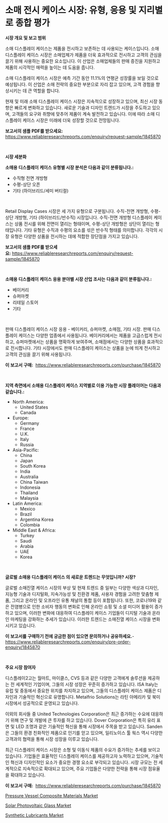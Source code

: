 <p><h1>소매 전시 케이스 시장: 유형, 응용 및 지리별로 종합 평가</h1></p><p><strong>시장 개요 및 보고 범위</strong></p>
<p><p>소매 디스플레이 케이스는 제품을 전시하고 보존하는 데 사용되는 케이스입니다. 소매 디스플레이 케이스 시장은 소매업체가 제품을 더욱 효과적으로 전시하고 고객의 관심을 끌기 위해 사용하는 중요한 요소입니다. 이 산업은 소매업체들의 판매 증진을 지원하고 제품의 시각적인 매력을 높이는 데 도움을 줍니다.</p><p>소매 디스플레이 케이스 시장은 예측 기간 동안 11.1%의 연평균 성장률을 보일 것으로 예상됩니다. 이 산업은 소매 전략의 중요한 부분으로 자리 잡고 있으며, 고객 경험을 향상시키는 데 큰 역할을 합니다.</p><p>현재 및 미래 소매 디스플레이 케이스 시장은 지속적으로 성장하고 있으며, 최신 시장 동향은 빠르게 변화하고 있습니다. 새로운 기술과 디자인 트렌드가 시장을 주도하고 있으며, 고객들의 요구와 취향에 맞추어 제품이 계속 발전하고 있습니다. 이에 따라 소매 디스플레이 케이스 시장은 미래에 더욱 성장할 것으로 전망됩니다.</p></p>
<p><strong>보고서의 샘플 PDF를 받으세요:</strong> <a href="https://www.reliableresearchreports.com/enquiry/request-sample/1845870">https://www.reliableresearchreports.com/enquiry/request-sample/1845870</a></p>
<p>&nbsp;</p>
<p><strong>시장 세분화</strong></p>
<p><strong>소매용 디스플레이 케이스 유형별 시장 분석은 다음과 같이 분류됩니다.:</strong></p>
<p><ul><li>수직형 전면 개방형</li><li>수평-상단 오픈</li><li>기타 (하이브리드/세미 버티컬)</li></ul></p>
<p>&nbsp;</p>
<p><p>Retail Display Cases 시장은 세 가지 유형으로 구분됩니다. 수직-전면 개방형, 수평-상단 개방형, 기타 (하이브리드/반수직) 시장입니다. 수직-전면 개방형 디스플레이 케이스는 상품 전시를 위해 전면이 열리는 형태이며, 수평-상단 개방형은 상단이 열리는 형태입니다. 기타 유형은 수직과 수평의 요소를 섞은 반수직 형태를 의미합니다. 각각의 시장 유형은 다양한 상품을 전시하는 데에 적합한 장단점을 가지고 있습니다.</p></p>
<p><strong>보고서의 샘플 PDF를 받으세요:</strong>&nbsp;<a href="https://www.reliableresearchreports.com/enquiry/request-sample/1845870">https://www.reliableresearchreports.com/enquiry/request-sample/1845870</a></p>
<p>&nbsp;</p>
<p><strong> 소매용 디스플레이 케이스 응용 분야별 시장 산업 조사는 다음과 같이 분류됩니다.:</strong></p>
<p><ul><li>베이커리</li><li>슈퍼마켓</li><li>리테일 스토어</li><li>기타</li></ul></p>
<p>&nbsp;</p>
<p><p>판매 디스플레이 케이스 시장 응용 - 베이커리, 슈퍼마켓, 소매점, 기타 시장. 판매 디스플레이 케이스는 다양한 업종에서 사용됩니다. 베이커리에서는 제품을 고급스럽게 전시하고, 슈퍼마켓에서는 상품을 명확하게 보여주며, 소매점에서는 다양한 상품을 효과적으로 전시합니다. 기타 시장에서도 판매 디스플레이 케이스는 상품을 눈에 띄게 전시하고 고객의 관심을 끌기 위해 사용됩니다.</p></p>
<p><strong>이 보고서 구매:</strong>&nbsp; <a href="https://www.reliableresearchreports.com/purchase/1845870">https://www.reliableresearchreports.com/purchase/1845870</a></p>
<p>&nbsp;</p>
<p><strong>지역 측면에서 소매용 디스플레이 케이스 지역별로 이용 가능한 시장 플레이어는 다음과 같습니다.:</strong></p>
<p><ul>
    <li>
        North America:
        <ul>
            <li>United States</li>
            <li>Canada</li>
        </ul>
    </li>
    <li>
        Europe:
        <ul>
            <li>Germany</li>
            <li>France</li>
            <li>U.K.</li>
            <li>Italy</li>
            <li>Russia</li>
        </ul>
    </li>
    <li>
        Asia-Pacific:
        <ul>
            <li>China</li>
            <li>Japan</li>
            <li>South Korea</li>
            <li>India</li>
            <li>Australia</li>
            <li>China Taiwan</li>
            <li>Indonesia</li>
            <li>Thailand</li>
            <li>Malaysia</li>
        </ul>
    </li>
    <li>
        Latin America:
        <ul>
            <li>Mexico</li>
            <li>Brazil</li>
            <li>Argentina Korea</li>
            <li>Colombia</li>
        </ul>
    </li>
    <li>
        Middle East & Africa:
        <ul>
            <li>Turkey</li>
            <li>Saudi</li>
            <li>Arabia</li>
            <li>UAE</li>
            <li>Korea</li>
        </ul>
    </li>
    </ul></p>
<p>&nbsp;</p>
<p><strong>글로벌 소매용 디스플레이 케이스 의 새로운 트렌드는 무엇입니까? 시장?</strong></p>
<p><p>글로벌 소매진열 케이스 시장의 부상 및 현재 트렌드 중 일부는 다양한 색상과 디자인, 지능형 기술과 디지털화, 지속가능성 및 친환경 제품, 사용자 경험을 고려한 맞춤형 제품, 그리고 온라인 및 오프라인 유통 채널의 통합 등이 포함됩니다. 또한, 코로나19와 같은 전염병으로 인한 소비자 행동의 변화로 인해 온라인 쇼핑 및 소셜 미디어 활용이 증가하고 있으며, 이러한 변화에 대응하여 디스플레이 케이스 기업들이 디지털 기술과 온라인 마케팅을 강화하는 추세가 있습니다. 이러한 트렌드는 소매진열 케이스 시장을 변화시키고 있습니다.</p></p>
<p><strong>이 보고서를 구매하기 전에 궁금한 점이 있으면 문의하거나 공유하세요.</strong>- <a href="https://www.reliableresearchreports.com/enquiry/pre-order-enquiry/1845870">https://www.reliableresearchreports.com/enquiry/pre-order-enquiry/1845870</a></p>
<p>&nbsp;</p>
<p><strong>주요 시장 참여자</strong></p>
<p><p>디스플레이2고는 월마트, 마이클스, CVS 등과 같은 다양한 고객에게 솔루션을 제공하는 전 세계적인 기업이며, 그들의 시장 성장은 꾸준히 증가하고 있습니다. ISA Italy는 유럽 및 중동에서 중요한 위치를 차지하고 있으며, 그들의 디스플레이 케이스 제품은 디자인과 기술적인 혁신으로 유명합니다. Metalfrio Solutions는 라틴 아메리카 및 북미 시장에서 성공적으로 운영되고 있습니다.</p><p>이외의 회사들 중 United Technologies Corporation은 최근 증가하는 수요에 대응하기 위해 연구 및 개발에 큰 투자를 하고 있습니다. Dover Corporation은 특히 유리 표면 및 LED 조명과 같은 기술적인 혁신을 통해 시장에서 주목을 받고 있습니다. Sanden은 그들의 환경 친화적인 제품으로 인기를 얻고 있으며, 일리노이스 툴 웍스 역시 다양한 고객과의 협력을 통해 시장 성장을 이루고 있습니다.</p><p>최근 디스플레이 케이스 시장은 소형 및 이동식 제품의 수요가 증가하는 추세를 보이고 있습니다. 기업들은 효율적인 디스플레이 케이스를 제공하고자 노력하고 있으며, 기술적인 혁신과 디자인적인 요소가 중요한 경쟁 요소로 부각되고 있습니다. 시장 규모는 전 세계적으로 지속적으로 확대되고 있으며, 주요 기업들은 다양한 전략을 통해 시장 점유율을 확대하고 있습니다.</p></p>
<p><strong>이 보고서 구매:</strong>&nbsp;&nbsp;<a href="https://www.reliableresearchreports.com/purchase/1845870">https://www.reliableresearchreports.com/purchase/1845870</a></p>
<p><p><a href="https://github.com/redneck06/Market-Research-Report-List-2/blob/main/pressure-vessel-composite-materials-market.md">Pressure Vessel Composite Materials Market</a></p><p><a href="https://github.com/mauripalmi/Market-Research-Report-List-2/blob/main/solar-photovoltaic-glass-market.md">Solar Photovoltaic Glass Market</a></p><p><a href="https://github.com/nicoletavirag/Market-Research-Report-List-2/blob/main/synthetic-lubricants-market.md">Synthetic Lubricants Market</a></p></p>
